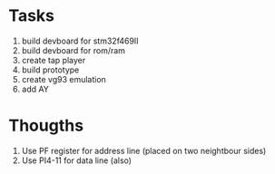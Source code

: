 # Tasks
1. build devboard for stm32f469II
2. build devboard for rom/ram
3. create tap player
4. build prototype
5. create vg93 emulation
6. add AY

# Thougths
1. Use PF register for address line (placed on two neightbour sides)
2. Use PI4-11 for data line (also)

